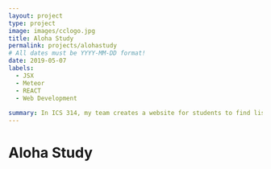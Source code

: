 ```yaml
---
layout: project
type: project
image: images/cclogo.jpg
title: Aloha Study
permalink: projects/alohastudy
# All dates must be YYYY-MM-DD format!
date: 2019-05-07
labels:
  - JSX
  - Meteor
  - REACT
  - Web Development
 
summary: In ICS 314, my team creates a website for students to find lists of study spots with many features for our final project.
---
```

# Aloha Study

